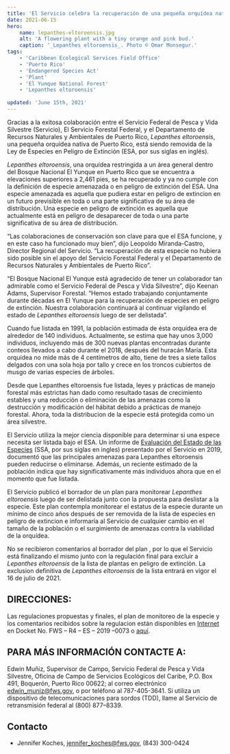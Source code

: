 ```yaml
---
title: 'El Servicio celebra la recuperación de una pequeña orquídea nativa de Puerto Rico al finalizar el proceso de delistar a Lepanthes eltoroensis de la Ley Federal de Especies en Peligro de Extincion'
date: 2021-06-15
hero:
    name: lepanthes-eltoroensis.jpg
    alt: 'A flowering plant with a tiny orange and pink bud.'
    caption: '_Lepanthes eltoroensis_. Photo © Omar Monsegur.'
tags:
    - 'Caribbean Ecological Services Field Office'
    - 'Puerto Rico'
    - 'Endangered Species Act'
    - 'Plant'
    - 'El Yunque National Forest'
    - 'Lepanthes eltoroensis'
    
updated: 'June 15th, 2021'
---
```

Gracias a la exitosa colaboración entre el Servicio Federal de Pesca y Vida Silvestre (Servicio), El Servicio Forestal Federal, y el Departamento de Recursos Naturales y Ambientales de Puerto Rico, _Lepanthes eltoroensis_, una pequeña orquídea nativa de Puerto Rico, está siendo removida de la Ley de Especies en Peligro de Extinción (ESA, por sus siglas en inglés).

_Lepanthes eltoroensis_, una orquídea restringida a un área general dentro del Bosque Nacional El Yunque en Puerto Rico que se encuentra a elevaciones superiores a 2,461 pies, se ha recuperado y ya no cumple con la definición de especie amenazada o en peligro de extinción del ESA. Una especie amenazada es aquella que pudiera estar en peligro de extincion en un futuro previsible en toda o una parte significativa de su área de distribución. Una especie en peligro de extinción es aquella que actualmente está en peligro de desaparecer de toda o una parte significativa de su área de distribución. 

“Las colaboraciones de conservación son clave para que el ESA funcione, y en este caso ha funcionado muy bien”, dijo Leopoldo Miranda-Castro, Director Regional del Servicio. “La recuperación de esta especie no hubiera sido posible sin el apoyo del Servicio Forestal Federal y el Departamento de Recursos Naturales y Ambientales de Puerto Rico”. 

“El Bosque Nacional El Yunque está agradecido de tener un colaborador tan admirable como el Servicio Federal de Pesca y Vida Silvestre”, dijo Keenan Adams, Supervisor Forestal. “Hemos estado trabajando conjuntamente durante décadas en El Yunque para la recuperación de especies en peligro de extinción. Nuestra colaboración continuará al continuar vigilando el estado de _Lepanthes eltoroensis_ luego de ser delistada”. 

Cuando fue listada en 1991, la población estimada de ésta orquídea era de alrededor de 140 individuos. Actualmente, se estima que hay unos 3,000 individuos, incluyendo más de 300 nuevas plantas encontradas durante conteos llevados a cabo durante el 2018, después del huracán María. Esta orquídea no mide más de 4 centímetros de alto, tiene de tres a siete tallos delgados con una sola hoja por tallo y crece en los troncos cubiertos de musgo de varias especies de árboles. 

Desde que Lepanthes eltoroensis fue listada, leyes y prácticas de manejo forestal más estrictas han dado como resultado tasas de crecimiento estables y una reducción o eliminación de las amenazas como la destrucción y modificación del hábitat debido a prácticas de manejo forestal. Ahora, toda la distribucion de la especie está protegida como un área silvestre.

El Servicio utiliza la mejor ciencia disponible para determinar si una espece necesita ser listada bajo el ESA. Un informe de [Evaluación del Estado de las Especies](https://ecos.fws.gov/ServCat/DownloadFile/168486) (SSA, por sus siglas en ingles) presentado por el Servicio en 2019, documentó que las principales amenazas para Lepanthes eltoroensis pueden reducirse o eliminarse. Además, un reciente estimado de la población indica que hay significativamente más individuos ahora que en el momento que fue listada. 

El Servicio publicó el borrador de un plan para monitorear _Lepanthes eltoroensis_ luego de ser delistada junto con la propuesta para deslistar a la especie. Este plan contempla monitorear el estatus de la especie durante un mínimo de cinco años después de ser removida de la lista de especies en peligro de extincion e informaría al Servicio de cualquier cambio en el tamaño de la población o el surgimiento de amenazas contra la viabilidad de la orquídea.

No se recibieron comentarios al borrador del plan , por lo que el Servicio está finalizando el mismo junto con la regulación final para excluir a _Lepanthes eltoroensis_ de la lista de plantas en peligro de extinción. La exclusion definitiva de _Lepanthes eltoroensis_ de la lista entrará en vigor el 16 de julio de 2021. 

## DIRECCIONES:

Las regulaciones propuestas y finales, el plan de monitoreo de la especie y los comentarios recibidos sobre la regulacion están disponibles en [Internet](http://www.regulations.gov) en Docket No. FWS – R4 – ES – 2019 –0073 o [aquí](https://ecos.fws.gov). 

## PARA MÁS INFORMACIÓN CONTACTE A:

Edwin Muñiz, Supervisor de Campo, Servicio Federal de Pesca y Vida Silvestre, Oficina de Campo de Servicios Ecológicos del Caribe, P.O. Box 491, Boquerón, Puerto Rico 00622; al correo electrónico [edwin_muniz@fws.gov](mailto:edwin_muniz@fws.gov), o por teléfono al 787-405-3641. Si utiliza un dispositivo de telecomunicaciones para sordos (TDD), llame al Servicio de retransmisión federal al (800) 877–8339. 

## Contacto

- Jennifer Koches, [jennifer_koches@fws.gov](mailto:jennifer_koches@fws.gov), (843) 300-0424

